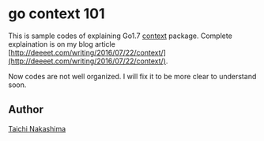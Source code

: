 # go context 101

This is sample codes of explaining Go1.7 [context](https://tip.golang.org/pkg/context/) package. Complete explaination is on my blog article [http://deeeet.com/writing/2016/07/22/context/](http://deeeet.com/writing/2016/07/22/context/). 

Now codes are not well organized. I will fix it to be more clear to understand soon.

## Author

[Taichi Nakashima](https://github.com/tcnksm)


